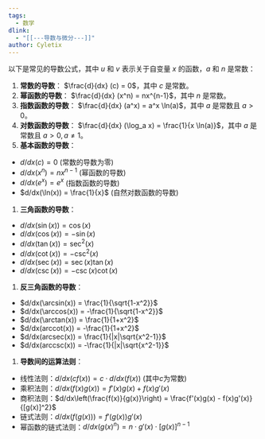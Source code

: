 ```yaml
---
tags: 
  - 数学
dlink:
  - "[[---导数与微分---]]"
author: Cyletix
---
```

以下是常见的导数公式，其中 $u$ 和 $v$ 表示关于自变量 $x$ 的函数，$a$ 和 $n$ 是常数：

1. **常数的导数**： $\frac{d}{dx} (c) = 0$，其中 $c$ 是常数。
2. **幂函数的导数**： $\frac{d}{dx} (x^n) = nx^{n-1}$，其中 $n$ 是常数。
3. **指数函数的导数**： $\frac{d}{dx} (a^x) = a^x \ln(a)$，其中 $a$ 是常数且 $a > 0$。
4. **对数函数的导数**： $\frac{d}{dx} (\log_a x) = \frac{1}{x \ln(a)}$，其中 $a$ 是常数且 $a > 0, a \neq 1$。
5. **基本函数的导数**：
- $d/dx(c) = 0$ (常数的导数为零)
- $d/dx(x^n) = nx^{n-1}$ (幂函数的导数)
- $d/dx(e^x) = e^x$ (指数函数的导数)
- $d/dx(\ln(x)) = \frac{1}{x}$ (自然对数函数的导数)

1. **三角函数的导数**：
- $d/dx(\sin(x)) = \cos(x)$
- $d/dx(\cos(x)) = -\sin(x)$
- $d/dx(\tan(x)) = \sec^2(x)$
- $d/dx(\cot(x)) = -\csc^2(x)$
- $d/dx(\sec(x)) = \sec(x) \tan(x)$
- $d/dx(\csc(x)) = -\csc(x) \cot(x)$

1. **反三角函数的导数**：
- $d/dx(\arcsin(x)) = \frac{1}{\sqrt{1-x^2}}$
- $d/dx(\arccos(x)) = -\frac{1}{\sqrt{1-x^2}}$
- $d/dx(\arctan(x)) = \frac{1}{1+x^2}$
- $d/dx(arccot(x)) = -\frac{1}{1+x^2}$
- $d/dx(arcsec(x)) = \frac{1}{|x|\sqrt{x^2-1}}$
- $d/dx(arccsc(x)) = -\frac{1}{|x|\sqrt{x^2-1}}$

1. **导数间的运算法则**：
- 线性法则：$d/dx(c f(x)) = c \cdot d/dx(f(x))$ (其中$c$为常数)
- 乘积法则：$d/dx(f(x)g(x)) = f'(x)g(x) + f(x)g'(x)$
- 商积法则：$d/dx\left(\frac{f(x)}{g(x)}\right) = \frac{f'(x)g(x) - f(x)g'(x)}{[g(x)]^2}$
- 链式法则：$d/dx(f(g(x))) = f'(g(x))g'(x)$
- 幂函数的链式法则：$d/dx(g(x)^n) = n \cdot g'(x) \cdot [g(x)]^{n-1}$
